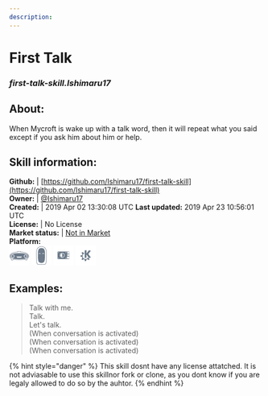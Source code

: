 ```yaml
--- 
description: 
---
```


# First Talk  
### _first-talk-skill.Ishimaru17_  
## About:  
When Mycroft is wake up with a talk word, then it will repeat what you said except if you ask him about him or help.

## Skill information:  
**Github:** | [https://github.com/Ishimaru17/first-talk-skill](https://github.com/Ishimaru17/first-talk-skill)  
**Owner:** | [@Ishimaru17](https://github.com/Ishimaru17)  
**Created:** | 2019 Apr 02 13:30:08 UTC  **Last updated:** 2019 Apr 23 10:56:01 UTC  
**License:** | No License  
**Market status:** | [Not in Market](https://market.mycroft.ai/skill/)  
**Platform:**  
 ![](../.gitbook/assets/mark-1-icon.png)  ![](../.gitbook/assets/mark-2-icon.png)  ![](../.gitbook/assets/picroft-icon.png)  ![](../.gitbook/assets/kde.png)   
## Examples:  
> Talk with me.  
> Talk.  
> Let's talk.  
> (When conversation is activated)  
> (When conversation is activated)  
> (When conversation is activated)  
  
{% hint style="danger" %}
This skill dosnt have any license attatched. It is not adviasable to use this skillnor fork or clone, as you dont know if you are legaly allowed to do so by the auhtor.
{% endhint %}
